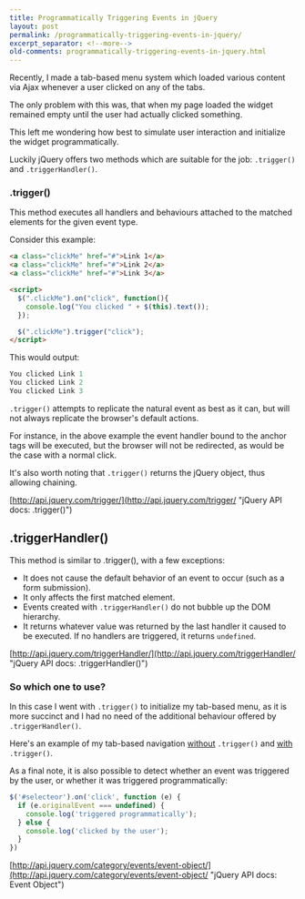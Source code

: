 ```yaml
---
title: Programmatically Triggering Events in jQuery
layout: post
permalink: /programmatically-triggering-events-in-jquery/
excerpt_separator: <!--more-->
old-comments: programmatically-triggering-events-in-jquery.html
---
```


Recently, I made a tab-based menu system which loaded various content via Ajax whenever a user clicked on any of the tabs.

The only problem with this was, that when my page loaded the widget remained empty until the user had actually clicked something.

This left me wondering how best to simulate user interaction and initialize the widget programmatically.

<!--more-->

Luckily jQuery offers two methods which are suitable for the job: `.trigger()` and `.triggerHandler()`.

### .trigger()

This method executes all handlers and behaviours attached to the matched elements for the given event type.

Consider this example:

```html
<a class="clickMe" href="#">Link 1</a>
<a class="clickMe" href="#">Link 2</a>
<a class="clickMe" href="#">Link 3</a>

<script>
  $(".clickMe").on("click", function(){
    console.log("You clicked " + $(this).text());
  });

  $(".clickMe").trigger("click");
</script>
```

This would output:

```js
You clicked Link 1
You clicked Link 2
You clicked Link 3
```

`.trigger()` attempts to replicate the natural event as best as it can, but will not always replicate the browser's default actions.

For instance, in the above example the event handler bound to the anchor tags will be executed, but the browser will not be redirected, as would be the case with a normal click.

It's also worth noting that `.trigger()` returns the jQuery object, thus allowing chaining.

[http://api.jquery.com/trigger/](http://api.jquery.com/trigger/ "jQuery API docs: .trigger()")

## .triggerHandler()

This method is similar to .trigger(), with a few exceptions:

- It does not cause the default behavior of an event to occur (such as a form submission).
- It only affects the first matched element.
- Events created with `.triggerHandler()` do not bubble up the DOM hierarchy.
- It returns whatever value was returned by the last handler it caused to be executed. If no handlers are triggered, it returns `undefined`.

[http://api.jquery.com/triggerHandler/](http://api.jquery.com/triggerHandler/ "jQuery API docs: .triggerHandler()")

### So which one to use?

In this case I went with `.trigger()` to initialize my tab-based menu, as it is more succinct and I had no need of the additional behaviour offered by `.triggerHandler()`.

Here's an example of my tab-based navigation [without](http://hibbard.eu/demos/tabs/1/ "No initialization") `.trigger()` and [with](http://hibbard.eu/demos/tabs/2/ "Initialized using .trigger()") `.trigger()`.

As a final note, it is also possible to detect whether an event was triggered by the user, or whether it was triggered programmatically:

```js
$('#selecteor').on('click', function (e) {
  if (e.originalEvent === undefined) {
    console.log('triggered programmatically');
  } else {
    console.log('clicked by the user');
  }
})
```

[http://api.jquery.com/category/events/event-object/](http://api.jquery.com/category/events/event-object/ "jQuery API docs: Event Object")
